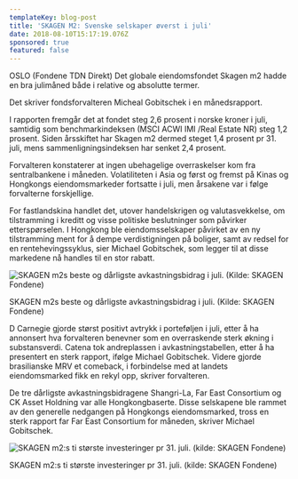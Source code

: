 ```yaml
---
templateKey: blog-post
title: 'SKAGEN M2: Svenske selskaper øverst i juli'
date: 2018-08-10T15:17:19.076Z
sponsored: true
featured: false
---
```

OSLO (Fondene TDN Direkt) Det globale eiendomsfondet Skagen m2 hadde en bra julimåned både i relative og absolutte termer.



Det skriver fondsforvalteren Micheal Gobitschek i en månedsrapport.



I rapporten fremgår det at fondet steg 2,6 prosent i norske kroner i juli, samtidig som benchmarkindeksen (MSCI ACWI IMI /Real Estate NR) steg 1,2 prosent. Siden årsskiftet har Skagen m2 dermed steget 1,4 prosent pr 31. juli, mens sammenligningsindeksen har senket 2,4 prosent.



Forvalteren konstaterer at ingen ubehagelige overraskelser kom fra sentralbankene i måneden. Volatiliteten i Asia og først og fremst på Kinas og Hongkongs eiendomsmarkeder fortsatte i juli, men årsakene var i følge forvalterne forskjellige.



For fastlandskina handlet det, utover handelskrigen og valutasvekkelse, om tilstramming i kreditt og visse politiske beslutninger som påvirker etterspørselen. I Hongkong ble eiendomsselskaper påvirket av en ny tilstramming ment for å dempe verdistigningen på boliger, samt av redsel for en rentehevingssyklus, sier Michael Gobitschek, som legger til at disse markedene nå handles til en stor rabatt.

![SKAGEN m2s beste og dårligste avkastningsbidrag i juli. (Kilde: SKAGEN Fondene)](/img/140.png)

<span class="image-caption">SKAGEN m2s beste og dårligste avkastningsbidrag i juli. (Kilde: SKAGEN Fondene)</span>

D Carnegie gjorde størst positivt avtrykk i porteføljen i juli, etter å ha annonsert hva forvalteren benevner som en overraskende sterk økning i substansverdi. Catena tok andreplassen i avkastningstabellen, etter å ha presentert en sterk rapport, ifølge Michael Gobitschek. Videre gjorde brasilianske MRV et comeback, i forbindelse med at landets eiendomsmarked fikk en rekyl opp, skriver forvalteren.



De tre dårligste avkastningsbidragene Shangri-La, Far East Consortium og CK Asset Holdning var alle Hongkongbaserte. Disse selskapene ble rammet av den generelle nedgangen på Hongkongs eiendomsmarked, tross en sterk rapport far Far East Consortium for måneden, skriver Michael Gobitschek.



![SKAGEN m2:s ti største investeringer pr 31. juli. (kilde: SKAGEN Fondene)](/img/141.png)

<span class="image-caption">SKAGEN m2:s ti største investeringer pr 31. juli. (kilde: SKAGEN Fondene)</span>
